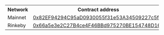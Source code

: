 [comment]: <> (This is an auto-generated table with CNS smart-contract addresses. See README for more info.)
    <table>
        <th>Network</th>
        <th>Contract address</th>
        <tr>
            <td>Mainnet</td>
            <td><a href="https://etherscan.io/address/0x82EF94294C95aD0930055f31e53A34509227c5f7">0x82EF94294C95aD0930055f31e53A34509227c5f7</a></td>
        </tr>
        <tr>
            <td>Rinkeby</td>
            <td><a href="https://rinkeby.etherscan.io/address/0x66a5e3e2C27B4ce4F46BBd975270BE154748D164">0x66a5e3e2C27B4ce4F46BBd975270BE154748D164</a></td>
        </tr>
    </table>
    